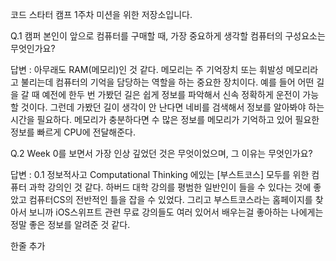 코드 스타터 캠프 1주차 미션을 위한 저장소입니다.

Q.1 캠퍼 본인이 앞으로 컴퓨터를 구매할 때, 가장 중요하게 생각할 컴퓨터의 구성요소는 무엇인가요?

답변 : 아무래도 RAM(메모리)인 것 같다. 메모리는 주 기억장치 또는 휘발성 메모리라고 불리는데 컴퓨터의 기억을 담당하는 역할을 하는 중요한 장치이다. 예를 들어 어떤 길을 갈 때 예전에 한두 번 가봤던 길은 쉽게 정보를 파악해서 신속 정확하게 운전이 가능 할 것이다. 그런데 가봤던 길이 생각이 안 난다면 네비를 검색해서 정보를 알아봐야 하는 시간을 필요하다. 메모리가 충분하다면 수 많은 정보를 메모리가 기억하고 있어 필요한 정보를 빠르게 CPU에 전달해준다.

Q.2 Week 0를 보면서 가장 인상 깊었던 것은 무엇이었으며, 그 이유는 무엇인가요?

답변 : 0.1 정보적사고 Computational Thinking 에있는 [부스트코스] 모두를 위한 컴퓨터 과학 강의인 것 같다. 
하버드 대학 강의를 평범한 일반인이 들을 수 있다는 것에 좋았고 컴퓨터CS의 전반적인 틀을 잡을 수 있었다.
그리고 부스트코스라는 홈페이지를 찾아서 보니까 iOS스위프트 관련 무료 강의들도 여러 있어서 배우는걸 좋아하는 나에게는 정말
좋은 정보를 알려준 것 같다. 

한줄 추가
